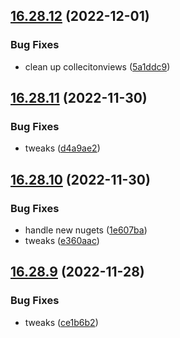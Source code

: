 ## [16.28.12](https://github.com/phandcock/GrampsView/compare/v16.28.11...v16.28.12) (2022-12-01)


### Bug Fixes

* clean up collecitonviews ([5a1ddc9](https://github.com/phandcock/GrampsView/commit/5a1ddc963c37d67437b0bdc9d1dcd084bfd5df90))



## [16.28.11](https://github.com/phandcock/GrampsView/compare/v16.28.10...v16.28.11) (2022-11-30)


### Bug Fixes

* tweaks ([d4a9ae2](https://github.com/phandcock/GrampsView/commit/d4a9ae29c0242bfa16589a04ca80932ac6b82e4d))



## [16.28.10](https://github.com/phandcock/GrampsView/compare/v16.28.9...v16.28.10) (2022-11-30)


### Bug Fixes

* handle new nugets ([1e607ba](https://github.com/phandcock/GrampsView/commit/1e607bac95b10b482b91504c78261411457f1549))
* tweaks ([e360aac](https://github.com/phandcock/GrampsView/commit/e360aac6f85d69b2a5fdec0fa469d30ae0c65c2f))



## [16.28.9](https://github.com/phandcock/GrampsView/compare/v16.28.8...v16.28.9) (2022-11-28)


### Bug Fixes

* tweaks ([ce1b6b2](https://github.com/phandcock/GrampsView/commit/ce1b6b2e9bdd7244efe49fbb77304adc475366f8))



